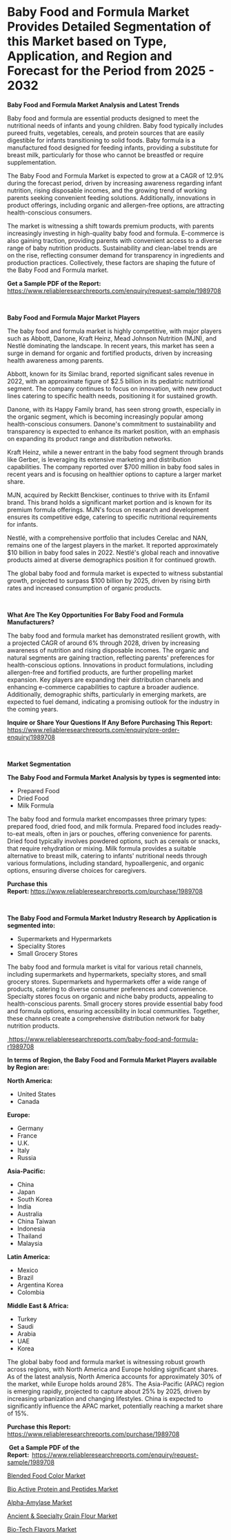 <p><h1>Baby Food and Formula Market Provides Detailed Segmentation of this Market based on Type, Application, and Region and Forecast for the Period from 2025 - 2032</h1></p><p><strong>Baby Food and Formula Market Analysis and Latest Trends</strong></p>
<p><p>Baby food and formula are essential products designed to meet the nutritional needs of infants and young children. Baby food typically includes pureed fruits, vegetables, cereals, and protein sources that are easily digestible for infants transitioning to solid foods. Baby formula is a manufactured food designed for feeding infants, providing a substitute for breast milk, particularly for those who cannot be breastfed or require supplementation.</p><p>The Baby Food and Formula Market is expected to grow at a CAGR of 12.9% during the forecast period, driven by increasing awareness regarding infant nutrition, rising disposable incomes, and the growing trend of working parents seeking convenient feeding solutions. Additionally, innovations in product offerings, including organic and allergen-free options, are attracting health-conscious consumers. </p><p>The market is witnessing a shift towards premium products, with parents increasingly investing in high-quality baby food and formula. E-commerce is also gaining traction, providing parents with convenient access to a diverse range of baby nutrition products. Sustainability and clean-label trends are on the rise, reflecting consumer demand for transparency in ingredients and production practices. Collectively, these factors are shaping the future of the Baby Food and Formula market.</p></p>
<p><strong>Get a Sample PDF of the Report:&nbsp;</strong> <a href="https://www.reliableresearchreports.com/enquiry/request-sample/1989708?utm_campaign=31&utm_medium=2&utm_source=Github&utm_content=ia&utm_term=15022025&utm_id=baby-food-and-formula">https://www.reliableresearchreports.com/enquiry/request-sample/1989708</a></p>
<p>&nbsp;</p>
<p><strong>Baby Food and Formula Major Market Players</strong></p>
<p><p>The baby food and formula market is highly competitive, with major players such as Abbott, Danone, Kraft Heinz, Mead Johnson Nutrition (MJN), and Nestlé dominating the landscape. In recent years, this market has seen a surge in demand for organic and fortified products, driven by increasing health awareness among parents.</p><p>Abbott, known for its Similac brand, reported significant sales revenue in 2022, with an approximate figure of $2.5 billion in its pediatric nutritional segment. The company continues to focus on innovation, with new product lines catering to specific health needs, positioning it for sustained growth.</p><p>Danone, with its Happy Family brand, has seen strong growth, especially in the organic segment, which is becoming increasingly popular among health-conscious consumers. Danone's commitment to sustainability and transparency is expected to enhance its market position, with an emphasis on expanding its product range and distribution networks.</p><p>Kraft Heinz, while a newer entrant in the baby food segment through brands like Gerber, is leveraging its extensive marketing and distribution capabilities. The company reported over $700 million in baby food sales in recent years and is focusing on healthier options to capture a larger market share.</p><p>MJN, acquired by Reckitt Benckiser, continues to thrive with its Enfamil brand. This brand holds a significant market portion and is known for its premium formula offerings. MJN's focus on research and development ensures its competitive edge, catering to specific nutritional requirements for infants.</p><p>Nestlé, with a comprehensive portfolio that includes Cerelac and NAN, remains one of the largest players in the market. It reported approximately $10 billion in baby food sales in 2022. Nestlé's global reach and innovative products aimed at diverse demographics position it for continued growth.</p><p>The global baby food and formula market is expected to witness substantial growth, projected to surpass $100 billion by 2025, driven by rising birth rates and increased consumption of organic products.</p></p>
<p>&nbsp;</p>
<p><strong>What Are The Key Opportunities For Baby Food and Formula Manufacturers?</strong></p>
<p><p>The baby food and formula market has demonstrated resilient growth, with a projected CAGR of around 6% through 2028, driven by increasing awareness of nutrition and rising disposable incomes. The organic and natural segments are gaining traction, reflecting parents' preferences for health-conscious options. Innovations in product formulations, including allergen-free and fortified products, are further propelling market expansion. Key players are expanding their distribution channels and enhancing e-commerce capabilities to capture a broader audience. Additionally, demographic shifts, particularly in emerging markets, are expected to fuel demand, indicating a promising outlook for the industry in the coming years.</p></p>
<p><strong>Inquire or Share Your Questions If Any Before Purchasing This Report:</strong> <a href="https://www.reliableresearchreports.com/enquiry/pre-order-enquiry/1989708?utm_campaign=31&utm_medium=2&utm_source=Github&utm_content=ia&utm_term=15022025&utm_id=baby-food-and-formula">https://www.reliableresearchreports.com/enquiry/pre-order-enquiry/1989708</a></p>
<p>&nbsp;</p>
<p><strong>Market Segmentation</strong></p>
<p><strong>The Baby Food and Formula Market Analysis by types is segmented into:</strong></p>
<p><ul><li>Prepared Food</li><li>Dried Food</li><li>Milk Formula</li></ul></p>
<p><p>The baby food and formula market encompasses three primary types: prepared food, dried food, and milk formula. Prepared food includes ready-to-eat meals, often in jars or pouches, offering convenience for parents. Dried food typically involves powdered options, such as cereals or snacks, that require rehydration or mixing. Milk formula provides a suitable alternative to breast milk, catering to infants' nutritional needs through various formulations, including standard, hypoallergenic, and organic options, ensuring diverse choices for caregivers.</p></p>
<p><strong>Purchase this Report:&nbsp;</strong><a href="https://www.reliableresearchreports.com/purchase/1989708?utm_campaign=31&utm_medium=2&utm_source=Github&utm_content=ia&utm_term=15022025&utm_id=baby-food-and-formula">https://www.reliableresearchreports.com/purchase/1989708</a></p>
<p>&nbsp;</p>
<p><strong>The Baby Food and Formula Market Industry Research by Application is segmented into:</strong></p>
<p><ul><li>Supermarkets and Hypermarkets</li><li>Speciality Stores</li><li>Small Grocery Stores</li></ul></p>
<p><p>The baby food and formula market is vital for various retail channels, including supermarkets and hypermarkets, specialty stores, and small grocery stores. Supermarkets and hypermarkets offer a wide range of products, catering to diverse consumer preferences and convenience. Specialty stores focus on organic and niche baby products, appealing to health-conscious parents. Small grocery stores provide essential baby food and formula options, ensuring accessibility in local communities. Together, these channels create a comprehensive distribution network for baby nutrition products.</p></p>
<p><a href="https://www.reliableresearchreports.com/baby-food-and-formula-r1989708?utm_campaign=31&utm_medium=2&utm_source=Github&utm_content=ia&utm_term=15022025&utm_id=baby-food-and-formula">&nbsp;https://www.reliableresearchreports.com/baby-food-and-formula-r1989708</a></p>
<p><strong>In terms of Region, the Baby Food and Formula Market Players available by Region are:</strong></p>
<p>
    <p> <strong> North America: </strong>
        <ul>
            <li>United States</li>
            <li>Canada</li>
        </ul>
        </p> 
    <p> <strong> Europe: </strong>
        <ul>
            <li>Germany</li>
            <li>France</li>
            <li>U.K.</li>
            <li>Italy</li>
            <li>Russia</li>
        </ul>
        </p> 
    <p> <strong> Asia-Pacific: </strong>
        <ul>
            <li>China</li>
            <li>Japan</li>
            <li>South Korea</li>
            <li>India</li>
            <li>Australia</li>
            <li>China Taiwan</li>
            <li>Indonesia</li>
            <li>Thailand</li>
            <li>Malaysia</li>
        </ul>
        </p> 
    <p> <strong> Latin America: </strong>
        <ul>
            <li>Mexico</li>
            <li>Brazil</li>
            <li>Argentina Korea</li>
            <li>Colombia</li>
        </ul>
        </p> 
    <p> <strong> Middle East & Africa: </strong>
        <ul>
            <li>Turkey</li>
            <li>Saudi</li>
            <li>Arabia</li>
            <li>UAE</li>
            <li>Korea</li>
        </ul>
    </p>
    </p>
<p><p>The global baby food and formula market is witnessing robust growth across regions, with North America and Europe holding significant shares. As of the latest analysis, North America accounts for approximately 30% of the market, while Europe holds around 28%. The Asia-Pacific (APAC) region is emerging rapidly, projected to capture about 25% by 2025, driven by increasing urbanization and changing lifestyles. China is expected to significantly influence the APAC market, potentially reaching a market share of 15%.</p></p>
<p><strong>Purchase this Report: </strong><a href="https://www.reliableresearchreports.com/purchase/1989708?utm_campaign=31&utm_medium=2&utm_source=Github&utm_content=ia&utm_term=15022025&utm_id=baby-food-and-formula">https://www.reliableresearchreports.com/purchase/1989708</a></p>
<p>&nbsp;<strong>Get a Sample PDF of the Report:&nbsp;&nbsp;</strong><a href="https://www.reliableresearchreports.com/enquiry/request-sample/1989708?utm_campaign=31&utm_medium=2&utm_source=Github&utm_content=ia&utm_term=15022025&utm_id=baby-food-and-formula">https://www.reliableresearchreports.com/enquiry/request-sample/1989708</a></p>
<p><strong></strong></p>
<p><p><a href="https://github.com/plawragarile/Market-Research-Report-List-1/blob/main/blended-food-color-market.md?utm_campaign=31&utm_medium=2&utm_source=Github&utm_content=ia&utm_term=15022025&utm_id=baby-food-and-formula">Blended Food Color Market</a></p><p><a href="https://github.com/shopovdjondo/Market-Research-Report-List-1/blob/main/bio-active-protein-and-peptides-market.md?utm_campaign=31&utm_medium=2&utm_source=Github&utm_content=ia&utm_term=15022025&utm_id=baby-food-and-formula">Bio Active Protein and Peptides Market</a></p><p><a href="https://github.com/supicweg/Market-Research-Report-List-1/blob/main/alpha-amylase-market.md?utm_campaign=31&utm_medium=2&utm_source=Github&utm_content=ia&utm_term=15022025&utm_id=baby-food-and-formula">Alpha-Amylase Market</a></p><p><a href="https://github.com/saeiddaemo/Market-Research-Report-List-1/blob/main/ancient-specialty-grain-flour-market.md?utm_campaign=31&utm_medium=2&utm_source=Github&utm_content=ia&utm_term=15022025&utm_id=baby-food-and-formula">Ancient & Specialty Grain Flour Market</a></p><p><a href="https://github.com/toqiourir/Market-Research-Report-List-1/blob/main/bio-tech-flavors-market.md?utm_campaign=31&utm_medium=2&utm_source=Github&utm_content=ia&utm_term=15022025&utm_id=baby-food-and-formula">Bio-Tech Flavors Market</a></p></p>
